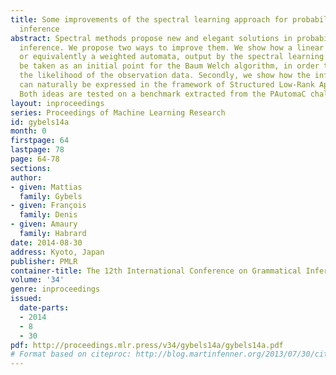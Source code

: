 ```yaml
---
title: Some improvements of the spectral learning approach for probabilistic grammatical
  inference
abstract: Spectral methods propose new and elegant solutions in probabilistic grammatical
  inference. We propose two ways to improve them. We show how a linear representation,
  or equivalently a weighted automata, output by the spectral learning algorithm can
  be taken as an initial point for the Baum Welch algorithm, in order to increase
  the likelihood of the observation data. Secondly, we show how the inference problem
  can naturally be expressed in the framework of Structured Low-Rank Approximation.
  Both ideas are tested on a benchmark extracted from the PAutomaC challenge.
layout: inproceedings
series: Proceedings of Machine Learning Research
id: gybels14a
month: 0
firstpage: 64
lastpage: 78
page: 64-78
sections: 
author:
- given: Mattias
  family: Gybels
- given: François
  family: Denis
- given: Amaury
  family: Habrard
date: 2014-08-30
address: Kyoto, Japan
publisher: PMLR
container-title: The 12th International Conference on Grammatical Inference
volume: '34'
genre: inproceedings
issued:
  date-parts:
  - 2014
  - 8
  - 30
pdf: http://proceedings.mlr.press/v34/gybels14a/gybels14a.pdf
# Format based on citeproc: http://blog.martinfenner.org/2013/07/30/citeproc-yaml-for-bibliographies/
---
```

